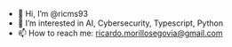 - 👋 Hi, I’m @ricms93
- 👀 I’m interested in AI, Cybersecurity, Typescript, Python
- 📫 How to reach me: ricardo.morillosegovia@gmail.com

<!---
ricms93/ricms93 is a ✨ special ✨ repository because its `README.md` (this file) appears on your GitHub profile.
You can click the Preview link to take a look at your changes.
--->
